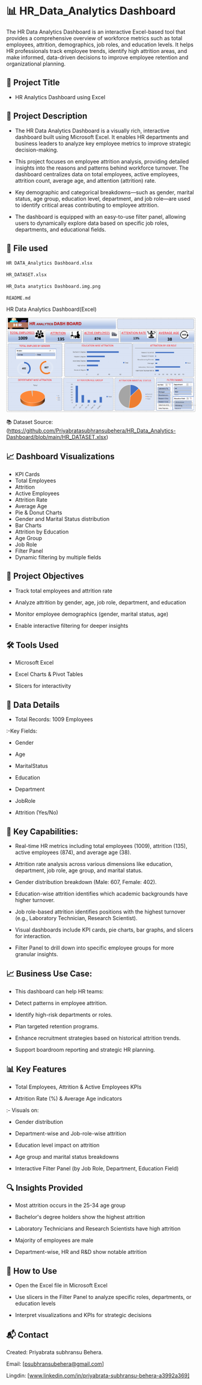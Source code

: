 # 📊 HR_Data_Analytics Dashboard

The HR Data Analytics Dashboard is an interactive Excel-based tool that provides a comprehensive overview of workforce metrics such as total employees, attrition, demographics, job roles, and education levels. It helps HR professionals track employee trends, identify high attrition areas, and make informed, data-driven decisions to improve employee retention and organizational planning.

## 📌 Project Title

- HR Analytics Dashboard using Excel

## 🧾 Project Description

- The HR Data Analytics Dashboard is a visually rich, interactive dashboard built using Microsoft Excel. It enables HR departments and business leaders to analyze key employee metrics to improve strategic decision-making.

- This project focuses on employee attrition analysis, providing detailed insights into the reasons and patterns behind workforce turnover. The dashboard centralizes data on total employees, active employees, attrition count, average age, and attention (attrition) rate.

- Key demographic and categorical breakdowns—such as gender, marital status, age group, education level, department, and job role—are used to identify critical areas contributing to employee attrition.

- The dashboard is equipped with an easy-to-use filter panel, allowing users to dynamically explore data based on specific job roles, departments, and educational fields.

## 📁 File used

`HR DATA_Analytics Dashboard.xlsx`

`HR_DATASET.xlsx`

`HR_Data anatytics Dashboard.img.png`

`README.md`

HR Data Analytics Dashboard(Excel)

![HR Data Analytics Dachboard](https://github.com/Priyabratasubhransubehera/HR_Data_Analytics-Dashboard/blob/main/HR_Data%20anatytics%20Dashboard.img.png)

📚 Dataset
Source:(https://github.com/Priyabratasubhransubehera/HR_Data_Analytics-Dashboard/blob/main/HR_DATASET.xlsx)

 ## 📈 Dashboard Visualizations
- KPI Cards
- Total Employees
- Attrition
- Active Employees
- Attrition Rate
- Average Age
- Pie & Donut Charts
- Gender and Marital Status distribution
- Bar Charts
- Attrition by Education
- Age Group
- Job Role
- Filter Panel
- Dynamic filtering by multiple fields

 
## 🎯 Project Objectives

- Track total employees and attrition rate

- Analyze attrition by gender, age, job role, department, and education

- Monitor employee demographics (gender, marital status, age)

- Enable interactive filtering for deeper insights


## 🛠️ Tools Used

- Microsoft Excel

- Excel Charts & Pivot Tables

- Slicers for interactivity

## 📁 Data Details

- Total Records: 1009 Employees

:-Key Fields:

- Gender

- Age

- MaritalStatus

- Education

- Department

- JobRole

- Attrition (Yes/No)


## 📌 Key Capabilities:

- Real-time HR metrics including total employees (1009), attrition (135), active employees (874), and average age (38).

- Attrition rate analysis across various dimensions like education, department, job role, age group, and marital status.

- Gender distribution breakdown (Male: 607, Female: 402).

- Education-wise attrition identifies which academic backgrounds have higher turnover.

- Job role-based attrition identifies positions with the highest turnover (e.g., Laboratory Technician, Research Scientist).

- Visual dashboards include KPI cards, pie charts, bar graphs, and slicers for interaction.

- Filter Panel to drill down into specific employee groups for more granular insights.

## 📈 Business Use Case:

- This dashboard can help HR teams:

- Detect patterns in employee attrition.

- Identify high-risk departments or roles.

- Plan targeted retention programs.

- Enhance recruitment strategies based on historical attrition trends.

- Support boardroom reporting and strategic HR planning.

## 📊 Key Features

- Total Employees, Attrition & Active Employees KPIs

- Attrition Rate (%) & Average Age indicators

:- Visuals on:

- Gender distribution

- Department-wise and Job-role-wise attrition

- Education level impact on attrition

- Age group and marital status breakdowns

- Interactive Filter Panel (by Job Role, Department, Education Field)


## 🔍 Insights Provided

- Most attrition occurs in the 25-34 age group

- Bachelor's degree holders show the highest attrition

- Laboratory Technicians and Research Scientists have high attrition

- Majority of employees are male

- Department-wise, HR and R&D show notable attrition

## 📌 How to Use

- Open the Excel file in Microsoft Excel

- Use slicers in the Filter Panel to analyze specific roles, departments, or education levels

- Interpret visualizations and KPIs for strategic decisions

## 📬 Contact

Created: Priyabrata subhransu Behera.

Email: [psubhransubehera@gmail.com]

Lingdin: [www.linkedin.com/in/priyabrata-subhransu-behera-a3992a369]
